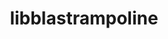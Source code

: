 ---
title: "libblastrampoline"
layout: cache
categories: [package, develop]
meta: {"versions": ["5.8.0"], "compilers": ["gcc@=11.4.0"], "oss": ["ubuntu22.04"], "platforms": ["linux"], "targets": ["x86_64_v3"], "stacks": ["e4s", "root", "tutorial"], "num_specs": 2, "num_specs_by_stack": {"e4s": 2, "root": 2, "tutorial": 1}}
spec_details: [{"hash": "drxswwjvfpwgnpiyvukds64wl7e6zhhw", "compiler": "gcc@=11.4.0", "versions": ["5.8.0"], "os": "ubuntu22.04", "platform": "linux", "target": "x86_64_v3", "variants": ["build_system=makefile"], "stacks": ["e4s", "root", "tutorial"], "size": "-", "tarball": "https://binaries.spack.io/develop/build_cache/linux-ubuntu22.04-x86_64_v3/gcc-11.4.0/libblastrampoline-5.8.0/linux-ubuntu22.04-x86_64_v3-gcc-11.4.0-libblastrampoline-5.8.0-drxswwjvfpwgnpiyvukds64wl7e6zhhw.spack"}, {"hash": "d2c7733iwnnmyu4vhv4ngcqmw4v6zuc5", "compiler": "gcc@=11.4.0", "versions": ["5.8.0"], "os": "ubuntu22.04", "platform": "linux", "target": "x86_64_v3", "variants": ["build_system=makefile"], "stacks": ["e4s", "root"], "size": "-", "tarball": "https://binaries.spack.io/develop/build_cache/linux-ubuntu22.04-x86_64_v3/gcc-11.4.0/libblastrampoline-5.8.0/linux-ubuntu22.04-x86_64_v3-gcc-11.4.0-libblastrampoline-5.8.0-d2c7733iwnnmyu4vhv4ngcqmw4v6zuc5.spack"}]
---